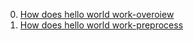 0. [How does hello world work-overoiew](how_does_hello_world_work_0_overview.md)
1. [How does hello world work-preprocess](how_does_hello_world_work_1_preprocess.md)
